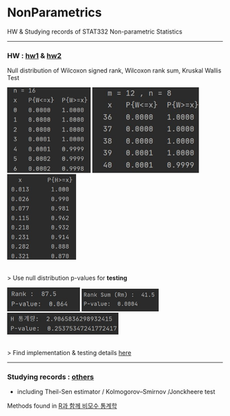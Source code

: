 # NonParametrics
HW & Studying records of STAT332 Non-parametric Statistics

--------------------------------------------------------------------
### HW : [hw1](./hw1) & [hw2](./hw2)
Null distribution of Wilcoxon signed rank, Wilcoxon rank sum, Kruskal Wallis Test
<div>
  <img height="200" src="https://github.com/goodnightng0/NonParametrics/blob/main/hw_demo/hw1_signedrank.jpg">
  <img height="200" src="https://github.com/goodnightng0/NonParametrics/blob/main/hw_demo/hw1_ranksum.jpg">
  <img height="200" src="https://github.com/goodnightng0/NonParametrics/blob/main/hw_demo/hw1_kruskal.jpg">
 </div>

 </br> > Use null distribution p-values for **testing**
 </br>
 <div>
  <img width="170" src="https://github.com/goodnightng0/NonParametrics/blob/main/hw_demo/hw2_signedrank.jpg">
  <img width="180" src="https://github.com/goodnightng0/NonParametrics/blob/main/hw_demo/hw2_ranksum.jpg">
  <img width="260" src="https://github.com/goodnightng0/NonParametrics/blob/main/hw_demo/hw2_kruskal.jpg">
 </div>
 
</br> > Find implementation & testing details [here](./hw_implementation.docx)
 
 --------------------------------------------------------------------
 
### Studying records : [others](./others)
- including Theil-Sen estimator / Kolmogorov–Smirnov /Jonckheere test

Methods found in [R과 함께 비모수 통계학](https://www.aladin.co.kr/shop/wproduct.aspx?ItemId=53430780)
